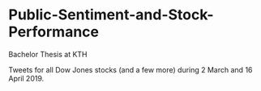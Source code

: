 # Public-Sentiment-and-Stock-Performance
Bachelor Thesis at KTH

Tweets for all Dow Jones stocks (and a few more) during 2 March and 16 April 2019.
